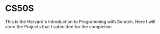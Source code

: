 # CS50S
This is the Harvard's Introduction to Programming with Scratch. Here I will store the Projects that I submitted for the completion.
